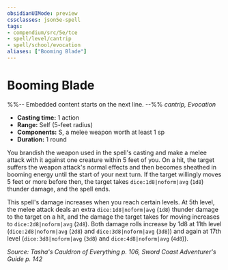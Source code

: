 ```yaml
---
obsidianUIMode: preview
cssclasses: json5e-spell
tags:
- compendium/src/5e/tce
- spell/level/cantrip
- spell/school/evocation
aliases: ["Booming Blade"]
---
```

# Booming Blade
%%-- Embedded content starts on the next line. --%%
*cantrip, Evocation*  

- **Casting time:** 1 action
- **Range:** Self (5-feet radius)
- **Components:** S, a melee weapon worth at least 1 sp
- **Duration:** 1 round

You brandish the weapon used in the spell's casting and make a melee attack with it against one creature within 5 feet of you. On a hit, the target suffers the weapon attack's normal effects and then becomes sheathed in booming energy until the start of your next turn. If the target willingly moves 5 feet or more before then, the target takes `dice:1d8|noform|avg` (`1d8`) thunder damage, and the spell ends.

This spell's damage increases when you reach certain levels. At 5th level, the melee attack deals an extra `dice:1d8|noform|avg` (`1d8`) thunder damage to the target on a hit, and the damage the target takes for moving increases to `dice:2d8|noform|avg` (`2d8`). Both damage rolls increase by 1d8 at 11th level (`dice:2d8|noform|avg` (`2d8`) and `dice:3d8|noform|avg` (`3d8`)) and again at 17th level (`dice:3d8|noform|avg` (`3d8`) and `dice:4d8|noform|avg` (`4d8`)).

*Source: Tasha's Cauldron of Everything p. 106, Sword Coast Adventurer's Guide p. 142*